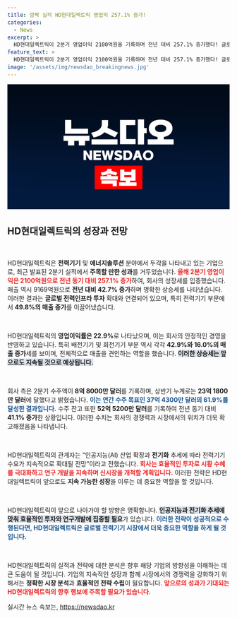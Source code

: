 ```yaml
---
title: 깜짝 실적 HD현대일렉트릭 영업익 257.1% 증가!
categories:
  - News
excerpt: >
  HD현대일렉트릭이 2분기 영업이익 2100억원을 기록하며 전년 대비 257.1% 증가했다! 글로벌 전력인프라 투자 확대와 AI 산업 확장 덕분에 쾌속 성장세를 이어가고 있다. 투자와 연구개발로 새로운 기회를 모색하는 이들의 향후 행보에 귀추가 주목된다!
feature_text: >
  HD현대일렉트릭이 2분기 영업이익 2100억원을 기록하며 전년 대비 257.1% 증가했다! 글로벌 전력인프라 투자 확대와 AI 산업 확장 덕분에 쾌속 성장세를 이어가고 있다. 투자와 연구개발로 새로운 기회를 모색하는 이들의 향후 행보에 귀추가 주목된다!
image: '/assets/img/newsdao_breakingnews.jpg'
---
```


<p><img src="/assets/img/newsdao_breakingnews.jpg" alt="ranknews 속보" /></p>

<h2 data-ke-size="size26">HD현대일렉트릭의 성장과 전망</h2>

<p data-ke-size="size16">&nbsp;</p>

<p>HD현대일렉트릭은 <strong>전력기기</strong> 및 <strong>에너지솔루션</strong> 분야에서 두각을 나타내고 있는 기업으로, 최근 발표된 2분기 실적에서 <strong>주목할 만한 성과</strong>를 거두었습니다. <b><span style="color: #ee2323;">올해 2분기 영업이익은 2100억원으로 전년 동기 대비 257.1% 증가</span></b>하여, 회사의 성장세를 입증했습니다. 매출 역시 9169억원으로 <strong>전년 대비 42.7% 증가</strong>하며 명확한 상승세를 나타냈습니다. 이러한 결과는 <strong>글로벌 전력인프라 투자</strong> 확대와 연결되어 있으며, 특히 전력기기 부문에서 <strong>49.8%의 매출 증가</strong>를 이끌어냈습니다.</p>

<p data-ke-size="size16">&nbsp;</p>

<p>HD현대일렉트릭의 <strong>영업이익률은 22.9%</strong>로 나타났으며, 이는 회사의 안정적인 경영을 반영하고 있습니다. 특히 배전기기 및 회전기기 부문 역시 각각 <strong>42.9%와 16.0%의 매출 증가</strong>세를 보이며, 전체적으로 매출을 견인하는 역할을 했습니다. <b><span style="background-color: #21538527;">이러한 상승세는 앞으로도 지속될 것으로 예상됩니다.</span></b> </p>

<p data-ke-size="size16">&nbsp;</p>

<p>회사 측은 2분기 수주액이 <strong>8억 8000만 달러</strong>를 기록하며, 상반기 누계로는 <strong>23억 1800만 달러</strong>에 달했다고 밝혔습니다. <b><span style="color: #1a5490;">이는 연간 수주 목표인 37억 4300만 달러의 61.9%를 달성한 결과입니다.</span></b> 수주 잔고 또한 <strong>52억 5200만 달러</strong>를 기록하여 전년 동기 대비 <strong>41.1% 증가</strong>한 상황입니다. 이러한 수치는 회사의 경쟁력과 시장에서의 위치가 더욱 확고해졌음을 나타냅니다.</p>

<p data-ke-size="size16">&nbsp;</p>

<p>HD현대일렉트릭의 관계자는 “인공지능(AI) 산업 확장과 <strong>전기화</strong> 추세에 따라 전력기기 수요가 지속적으로 확대될 전망”이라고 전했습니다. <b><span style="color: #ee2323;">회사는 효율적인 투자로 시황 수혜를 극대화하고 연구 개발을 지속하며 신시장을 개척할 계획입니다.</span></b> 이러한 전략은 HD현대일렉트릭이 앞으로도 <strong>지속 가능한 성장</strong>을 이루는 데 중요한 역할을 할 것입니다.</p>

<p data-ke-size="size16">&nbsp;</p>

<p>HD현대일렉트릭이 앞으로 나아가야 할 방향은 명확합니다. <b><span style="background-color: #21538527;">인공지능과 전기화 추세에 맞춰 효율적인 투자와 연구개발에 집중할 필요</span></b>가 있습니다. <b><span style="color: #1a5490;">이러한 전략이 성공적으로 수행된다면, HD현대일렉트릭은 글로벌 전력기기 시장에서 더욱 중요한 역할을 하게 될 것입니다.</span></b></p>

<p data-ke-size="size16">&nbsp;</p>

<p>HD현대일렉트릭의 실적과 전략에 대한 분석은 향후 해당 기업의 방향성을 이해하는 데 큰 도움이 될 것입니다. 기업의 지속적인 성장과 함께 시장에서의 경쟁력을 강화하기 위해서는 <strong>정확한 시장 분석</strong>과 <strong>효율적인 전략 수립</strong>이 필요합니다. <b><span style="color: #ee2323;">앞으로의 성과가 기대되는 HD현대일렉트릭의 향후 행보에 주목할 필요가 있습니다.</span></b></p>
실시간 뉴스 속보는, <a href="https://newsdao.kr" rel="dofollow">https://newsdao.kr</a>


